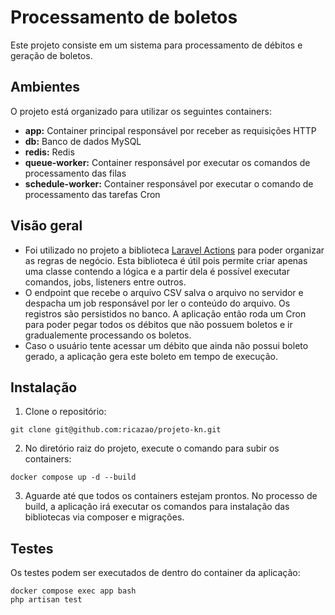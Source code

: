 # Processamento de boletos

Este projeto consiste em um sistema para processamento de débitos e geração de boletos.

## Ambientes

O projeto está organizado para utilizar os seguintes containers:

-   **app:** Container principal responsável por receber as requisições HTTP
-   **db:** Banco de dados MySQL
-   **redis:** Redis
-   **queue-worker:** Container responsável por executar os comandos de processamento das filas
-   **schedule-worker:** Container responsável por executar o comando de processamento das tarefas Cron

## Visão geral

-   Foi utilizado no projeto a biblioteca [Laravel Actions](https://www.laravelactions.com/) para poder organizar as regras de negócio. Esta biblioteca é útil pois permite criar apenas uma classe contendo a lógica e a partir dela é possível executar comandos, jobs, listeners entre outros.
-   O endpoint que recebe o arquivo CSV salva o arquivo no servidor e despacha um job responsável por ler o conteúdo do arquivo. Os registros são persistidos no banco. A aplicação então roda um Cron para poder pegar todos os débitos que não possuem boletos e ir gradualemente processando os boletos.
-   Caso o usuário tente acessar um débito que ainda não possui boleto gerado, a aplicação gera este boleto em tempo de execução.

## Instalação

1. Clone o repositório:

```
git clone git@github.com:ricazao/projeto-kn.git
```

2. No diretório raiz do projeto, execute o comando para subir os containers:

```
docker compose up -d --build
```

3. Aguarde até que todos os containers estejam prontos. No processo de build, a aplicação irá executar os comandos para instalação das bibliotecas via composer e migrações.

## Testes

Os testes podem ser executados de dentro do container da aplicação:

```
docker compose exec app bash
php artisan test
```
